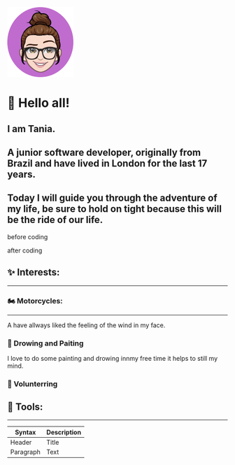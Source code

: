 
<img src="./images/tRosa.png" width=30%>

# 👋 Hello all! 

## I am Tania.
## A junior software developer, originally from Brazil and have lived in London for the last 17 years.

## Today I will guide you through the adventure of my life, be sure to hold on tight because this will be the ride of our life.

before coding


after coding


## ✨ Interests:

---

### 🏍️ Motorcycles:

---
A have allways liked the feeling of the wind in my face.
<br />

### 🎨 Drowing and Paiting
I love to do some painting and drowing innmy free time it helps to still my mind. 
<br />

### 🌱 Volunterring


## 🔧 Tools:

---


| Syntax | Description |
| ----------- | ----------- |
| Header | Title |
| Paragraph | Text |